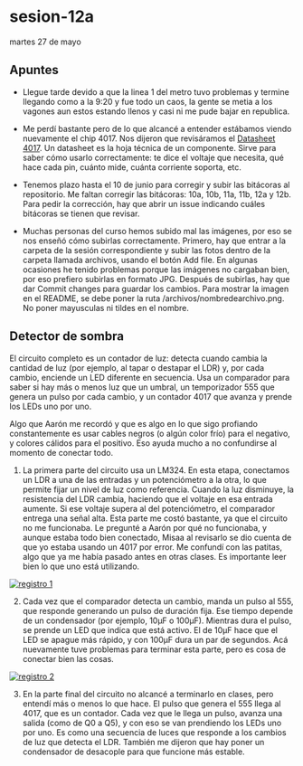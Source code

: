 # sesion-12a

martes 27 de mayo

## Apuntes
- Llegue tarde devido a que la linea 1 del metro tuvo problemas y termine llegando como a la 9:20 y fue todo un caos, la gente se metia a los vagones aun estos estando llenos y casi ni me pude bajar en republica.

- Me perdí bastante pero de lo que alcancé a entender estábamos viendo nuevamente el chip 4017. Nos dijeron que revisáramos el  [Datasheet 4017](https://www.ti.com/lit/ds/symlink/cd4017b-mil.pdf?ts=1748292720173&ref_url=https%253A%252F%252Fwww.google.com%252F). Un datasheet es la hoja técnica de un componente. Sirve para saber cómo usarlo correctamente: te dice el voltaje que necesita, qué hace cada pin, cuánto mide, cuánta corriente soporta, etc.

- Tenemos plazo hasta el 10 de junio para corregir y subir las bitácoras al repositorio. Me faltan corregir las bitácoras: 10a, 10b, 11a, 11b, 12a y 12b. Para pedir la corrección, hay que abrir un issue indicando cuáles bitácoras se tienen que revisar.
  
- Muchas personas del curso hemos subido mal las imágenes, por eso se nos enseñó cómo subirlas correctamente. Primero, hay que entrar a la carpeta de la sesión correspondiente y subir las fotos dentro de la carpeta llamada archivos, usando el botón Add file. En algunas ocasiones he tenido problemas porque las imágenes no cargaban bien, por eso prefiero subirlas en formato JPG. Después de subirlas, hay que dar Commit changes para guardar los cambios. Para mostrar la imagen en el README, se debe poner la ruta /archivos/nombredearchivo.png. No poner mayusculas ni tildes en el nombre.

## Detector de sombra

El circuito completo es un contador de luz: detecta cuando cambia la cantidad de luz (por ejemplo, al tapar o destapar el LDR) y, por cada cambio, enciende un LED diferente en secuencia. Usa un comparador para saber si hay más o menos luz que un umbral, un temporizador 555 que genera un pulso por cada cambio, y un contador 4017 que avanza y prende los LEDs uno por uno.



Algo que Aarón me recordó y que es algo en lo que sigo profiando constantemente es usar cables negros (o algún color frío) para el negativo, y colores cálidos para el positivo. Eso ayuda mucho a no confundirse al momento de conectar todo.

1. La primera parte del circuito usa un LM324. En esta etapa, conectamos un LDR a una de las entradas y un potenciómetro a la otra, lo que permite fijar un nivel de luz como referencia. Cuando la luz disminuye, la resistencia del LDR cambia, haciendo que el voltaje en esa entrada aumente. Si ese voltaje supera al del potenciómetro, el comparador entrega una señal alta. Esta parte me costó bastante, ya que el circuito no me funcionaba. Le pregunté a Aarón por qué no funcionaba, y aunque estaba todo bien conectado, Misaa al revisarlo se dio cuenta de que yo estaba usando un 4017 por error. Me confundí con las patitas, algo que ya me había pasado antes en otras clases. Es importante leer bien lo que uno está utilizando.

[![registro 1](https://img.youtube.com/vi/Hjm08we3xsU/0.jpg)](https://www.youtube.com/shorts/Hjm08we3xsU)


2. Cada vez que el comparador detecta un cambio, manda un pulso al 555, que responde generando un pulso de duración fija. Ese tiempo depende de un condensador (por ejemplo, 10µF o 100µF). Mientras dura el pulso, se prende un LED que indica que está activo. El de 10µF hace que el LED se apague más rápido, y con 100µF dura un par de segundos. Acá nuevamente tuve problemas para terminar esta parte, pero es cosa de conectar bien las cosas.

[![registro 2](https://img.youtube.com/vi/JcL49nXyNDk/0.jpg)](https://youtu.be/JcL49nXyNDk)


3. En la parte final del circuito no alcancé a terminarlo en clases, pero entendí más o menos lo que hace. El pulso que genera el 555 llega al 4017, que es un contador. Cada vez que le llega un pulso, avanza una salida (como de Q0 a Q5), y con eso se van prendiendo los LEDs uno por uno. Es como una secuencia de luces que responde a los cambios de luz que detecta el LDR. También me dijeron que hay poner un condensador de desacople para que funcione más estable.
